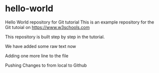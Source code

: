 # hello-world
Hello World repository for Git tutorial
This is an example repository for the Git tutoial on https://www.w3schools.com

This repository is built step by step in the tutorial.

We have added some raw text now

Adding one more line to the file

Pushing Changes to from local to Github
